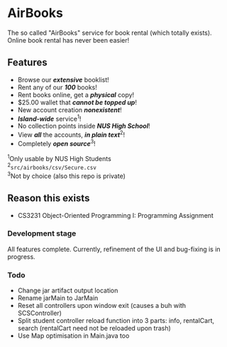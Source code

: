 # AirBooks

The so called "AirBooks" service for book rental (which totally exists).\
Online book rental has never been easier!

## Features
- Browse our ***extensive*** booklist!
- Rent any of our ***100*** books!
- Rent books online, get a ***physical*** copy!
- $25.00 wallet that ***cannot be topped up***!
- New account creation ***nonexistent***!
- ***Island-wide*** service<sup>1</sup>!
- No collection points inside ***NUS High School***!
- View ***all*** the accounts, ***in plain text***<sup>2</sup>!
- Completely ***open source***<sup>3</sup>!

<sup>1</sup>Only usable by NUS High Students\
<sup>2</sup>```src/airbooks/csv/Secure.csv```\
<sup>3</sup>Not by choice (also this repo is private)

## Reason this exists
- CS3231 Object-Oriented Programming I: Programming Assignment

### Development stage
All features complete. Currently, refinement of the UI and bug-fixing is in progress.

### Todo
- Change jar artifact output location
- Rename jarMain to JarMain
- Reset all controllers upon window exit (causes a buh with SCSController)
- Split student controller reload function into 3 parts: info, rentalCart, search (rentalCart need not be reloaded upon trash)
- Use Map optimisation in Main.java too